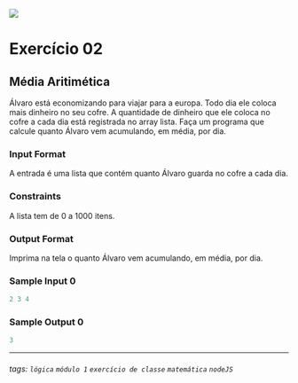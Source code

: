 ![](https://i.imgur.com/xG74tOh.png)

# Exercício 02

## Média Aritimética

Álvaro está economizando para viajar para a europa. Todo dia ele coloca mais dinheiro no seu cofre. A quantidade de dinheiro que ele coloca no cofre a cada dia está registrada no array lista. Faça um programa que calcule quanto Álvaro vem acumulando, em média, por dia.

### Input Format

A entrada é uma lista que contém quanto Álvaro guarda no cofre a cada dia.

### Constraints

A lista tem de 0 a 1000 itens.

### Output Format

Imprima na tela o quanto Álvaro vem acumulando, em média, por dia.

### Sample Input 0

```javascript
2 3 4
```

### Sample Output 0

```javascript
3
```

---

###### tags: `lógica` `módulo 1` `exercício de classe` `matemática` `nodeJS`
